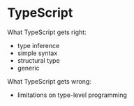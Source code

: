 # TypeScript

What TypeScript gets right:

- type inference
- simple syntax
- structural type
- generic

What TypeScript gets wrong:

- limitations on type-level programming
